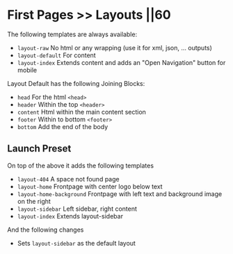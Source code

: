 # First Pages >> Layouts ||60

The following templates are always available:

- `layout-raw` No html or any wrapping (use it for xml, json, ... outputs)
- `layout-default` For content
- `layout-index` Extends content and adds an "Open Navigation" button for mobile

Layout Default has the following Joining Blocks:

- `head` For the html `<head>`
- `header` Within the top `<header>`
- `content` Html within the main content section
- `footer` Within to bottom `<footer>`
- `bottom` Add the end of the body

## Launch Preset

On top of the above it adds the following templates

- `layout-404` A space not found page
- `layout-home` Frontpage with center logo below text
- `layout-home-background` Frontpage with left text and background image on the right
- `layout-sidebar` Left sidebar, right content
- `layout-index` Extends layout-sidebar

And the following changes

- Sets `layout-sidebar` as the default layout
